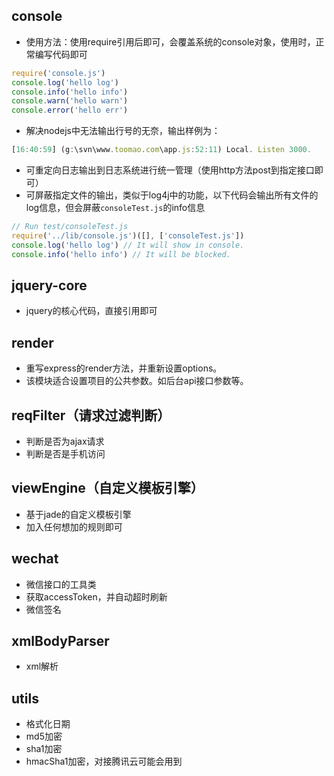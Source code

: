 ## console
* 使用方法：使用require引用后即可，会覆盖系统的console对象，使用时，正常编写代码即可
```js
require('console.js')
console.log('hello log')
console.info('hello info')
console.warn('hello warn')
console.error('hello err')
```
* 解决nodejs中无法输出行号的无奈，输出样例为：
```js
[16:40:59] (g:\svn\www.toomao.com\app.js:52:11) Local. Listen 3000.
```
* 可重定向日志输出到日志系统进行统一管理（使用http方法post到指定接口即可）
* 可屏蔽指定文件的输出，类似于log4j中的功能，以下代码会输出所有文件的log信息，但会屏蔽`consoleTest.js`的info信息
```js
// Run test/consoleTest.js
require('../lib/console.js')([], ['consoleTest.js'])
console.log('hello log') // It will show in console.
console.info('hello info') // It will be blocked.
```

## jquery-core
* jquery的核心代码，直接引用即可

## render
* 重写express的render方法，并重新设置options。
* 该模块适合设置项目的公共参数。如后台api接口参数等。

## reqFilter（请求过滤判断）
* 判断是否为ajax请求
* 判断是否是手机访问

## viewEngine（自定义模板引擎）
* 基于jade的自定义模板引擎
* 加入任何想加的规则即可

## wechat
* 微信接口的工具类
* 获取accessToken，并自动超时刷新
* 微信签名

## xmlBodyParser
* xml解析

## utils
* 格式化日期
* md5加密
* sha1加密
* hmacSha1加密，对接腾讯云可能会用到
